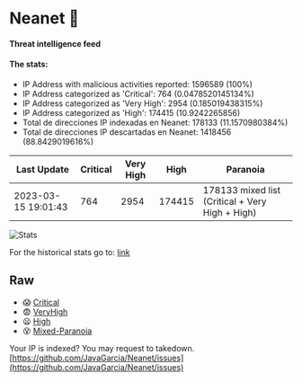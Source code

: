 # Neanet :hocho:
#### Threat intelligence feed
#### The stats:

- IP Address with malicious activities reported: 1596589 (100%)
- IP Address categorized as 'Critical':  764 (0.0478520145134%)
- IP Address categorized as 'Very High':  2954 (0.185019438315%)
- IP Address categorized as 'High':  174415 (10.9242265856)
- Total de direcciones IP indexadas en Neanet:  178133 (11.1570980384%)
- Total de direcciones IP descartadas en Neanet:  1418456 (88.8429019616%)

| Last Update | Critical | Very High | High | Paranoia |
| --- | --- | --- | --- | --- |
| 2023-03-15 19:01:43 | 764 | 2954 | 174415 | 178133 mixed list (Critical + Very High + High)|

![Stats](https://docs.google.com/spreadsheets/d/e/2PACX-1vSnaNMIXVabIpDJjufMlzH7poXnshF3mgd8Is1g9ytUEzVsP5my4Trn8f-xkoLLQ38xpL3HtmUexLo6/pubchart?oid=501124687&format=image)

For the historical stats go to: [link](/stats.csv)
## Raw
- :scream: [Critical](https://raw.githubusercontent.com/JavaGarcia/Neanet/master/blacklists/neanet_critical.txt)
- :fearful: [VeryHigh](https://raw.githubusercontent.com/JavaGarcia/Neanet/master/blacklists/neanet_veryHigh.txtt)
- :frowning: [High](https://raw.githubusercontent.com/JavaGarcia/Neanet/master/blacklists/neanet_high.txt)
- :dizzy_face: [Mixed-Paranoia](https://raw.githubusercontent.com/JavaGarcia/Neanet/master/blacklists/neanet_all.txt)


Your IP is indexed? You may request to takedown. [https://github.com/JavaGarcia/Neanet/issues](https://github.com/JavaGarcia/Neanet/issues)






























































































































































































































































































































































































































































































































































































































































































































































































































































































































































































































































































































































































































































































































































































































































































































































































































































































































































































































































































































































































































































































































































































































































































































































































































































































































































































































































































































































































































































































































































































































































































































































































































































































































































































































































































































































































































































































































































































































































































































































































































































































































































































































































































































































































































































































































































































































































































































































































































































































































































































































































































































































































































































































































































































































































































































































































































































































































































































































































































































































































































































































































































































































































































































































































































































































































































































































































































































































































































































































































































































































































































































































































































































































































































































































































































































































































































































































































































































































































































































































































































































































































































































































































































































































































































































































































































































































































































































































































































































































































































































































































































































































































































































































































































































































































































































































































































































































































































































































































































































































































































































































